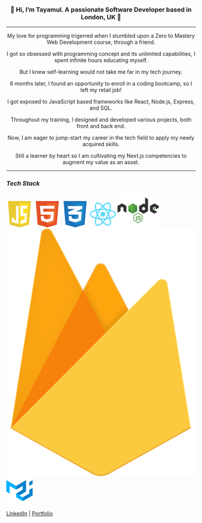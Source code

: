 <h3 align='center'>👋 Hi, I’m Tayamul. A passionate Software Developer based in London, UK 📍</h3>
<hr/>
<p align='center'>My love for programming trigerred when I stumbled upon a Zero to Mastery Web Development course, through a friend.</p>
<p align='center'>I got so obsessed with programming concept and its unlimited capabilities, I spent infinite hours educating myself.</p>
<p align='center'>But I knew self-learning would not take me far in my tech journey.</p>
<p align='center'>6 months later, I found an opportunity to enroll in a coding bootcamp, so I left my retail job!</p>
<p align='center'>I got exposed to JavaScript based frameworks like React, Node.js, Express, and SQL.</p>
<p align='center'>Throughout my training, I designed and developed various projects, both front and back end.</p>
<p align='center'>Now, I am eager to jump-start my career in the tech field to apply my newly acquired skills.</p>
<p align='center'>Still a learner by heart so I am cultivating my Next.js competencies to augment my value as an asset.</p>
<hr/>

### **_Tech Stack_**

![JavaScript Logo](javascript-1.svg) 
![HTML Logo](html-1.svg)
![CSS Logo](css-3.svg)
![React Logo](react-2.svg)
![Node.js Logo](nodejs-1.svg)
![Firebase Logo](firebase-1.svg)
![MaterialUI Logo](material-ui-1.svg)


[LinkedIn](https://www.linkedin.com/in/tayamul-rai "Tayamul's LinkedIn") |
[Portfolio](https://tayamul-portfolio.vercel.app "Tayamul's Portfolio")

<!---
Tayamul/Tayamul is a ✨ special ✨ repository because its `README.md` (this file) appears on your GitHub profile.
You can click the Preview link to take a look at your changes.
--->
